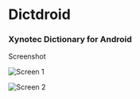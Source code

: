 # Dictdroid
### Xynotec Dictionary for Android
Screenshot

![Screen 1](https://user-images.githubusercontent.com/17633931/76827799-e0c9a980-67dc-11ea-94c5-76e29daf9ece.jpg)

![Screen 2](https://user-images.githubusercontent.com/17633931/76827830-eaeba800-67dc-11ea-8459-7078a3fa69b2.jpg)

